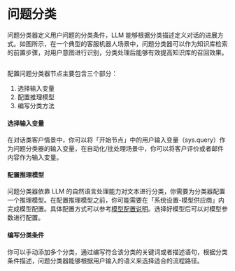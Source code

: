 # 问题分类

问题分类器定义用户问题的分类条件，LLM 能够根据分类描述定义对话的进展方式。如图所示，在一个典型的客服机器人场景中，问题分类器可以作为知识库检索的前置步骤，对用户意图进行识别，分类处理后能够有效提高知识库的召回效果。

<figure><img src="https://langgenius.feishu.cn/space/api/box/stream/download/asynccode/?code=MzY2NmM5MzljOGEyMTNkZDg3YWE5YTgwZjI4MDgyZTVfbkc2b1NJS0FpcEE4TXhOeTAxdlI4UHhkajRYQzFRRFlfVG9rZW46R01IN2JEd3NCb2R0ZHd4aEl2NWNwNXpibnhiXzE3MTI1ODI1MDc6MTcxMjU4NjEwN19WNA" alt=""><figcaption></figcaption></figure>

配置问题分类器节点主要包含三个部分：

1. 选择输入变量
2. 配置推理模型
3. 编写分类方法

#### **选择输入变量**

在对话类客户情景中，你可以将「开始节点」中的用户输入变量（sys.query）作为问题分类器的输入变量，在自动化/批处理场景中，你可以将客户评价或者邮件内容作为输入变量。

#### **配置推理模型**

问题分类器依靠 LLM 的自然语言处理能力对文本进行分类，你需要为分类器配置一个推理模型。在配置推理模型之前，你可能需要在「系统设置-模型供应商」内完成模型配置。具体配置方式可以参考[模型配置说明](https://docs.dify.ai/v/zh-hans/guides/model-configuration)。选择好模型后可以对模型参数进行配置。

#### **编写分类条件**

你可以手动添加多个分类，通过编写符合该分类的关键词或者描述语句，根据分类条件描述，问题分类器能够根据用户输入的语义来选择适合的流程路径。
